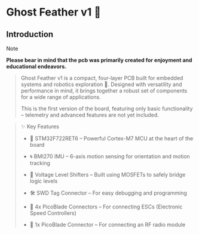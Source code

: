 # Ghost Feather v1 👻

## Introduction

> [!NOTE]
> **Please bear in mind that the pcb was primarily created for enjoyment
> and educational endeavors.**
 
> Ghost Feather v1 is a compact, four-layer PCB built for embedded systems and robotics exploration 🤖.
> Designed with versatility and performance in mind, it brings together a robust set of components for
> a wide range of applications.
>
> This is the first version of the board, featuring only basic functionality – telemetry and advanced
> features are not yet included.

> ✨ Key Features
>
> - 🧠 STM32F722RET6 – Powerful Cortex-M7 MCU at the heart of the board
>
> - 🌀 BMI270 IMU – 6-axis motion sensing for orientation and motion tracking
>
> - 🧪 Voltage Level Shifters – Built using MOSFETs to safely bridge logic levels
>
> - 🛠️ SWD Tag Connector – For easy debugging and programming
>
> - 🔌 4x PicoBlade Connectors – For connecting ESCs (Electronic Speed Controllers)
>
> - 📡 1x PicoBlade Connector – For connecting an RF radio module
